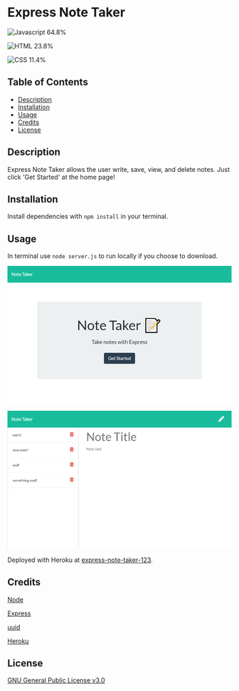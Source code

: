 # Express Note Taker

![Javascript 64.8%](https://img.shields.io/badge/Javascript-64.8%25-yellow)

![HTML 23.8%](https://img.shields.io/badge/HTML-23.8%25-red)

![CSS 11.4%](https://img.shields.io/badge/CSS-11.4%25-purple)

## Table of Contents

* [Description](#description)
* [Installation](#installation)
* [Usage](#usage)
* [Credits](#credits)
* [License](#license)

## Description

Express Note Taker allows the user write, save, view, and delete notes. Just click 'Get Started' at the home page!

## Installation

Install dependencies with `npm install` in your terminal.

## Usage

In terminal use `node server.js` to run locally if you choose to download.

![Note-Taker-Demo-1](/images/nt-demo1.png)

![Note-Taker-Demo-2](/images/nt-demo2.png)

Deployed with Heroku at [express-note-taker-123](https://express-note-taker-123.herokuapp.com/).


## Credits

[Node](https://nodejs.org/en/)

[Express](https://expressjs.com/)

[uuid](https://www.npmjs.com/package/uuid)

[Heroku](https://dashboard.heroku.com/apps)

## License

[GNU General Public License v3.0](https://choosealicense.com/licenses/gpl-3.0/)